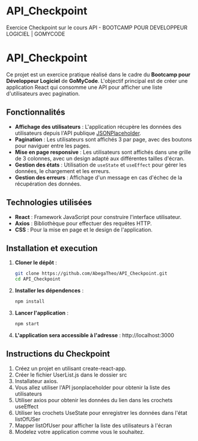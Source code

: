# API_Checkpoint
Exercice Checkpoint sur le cours API - BOOTCAMP POUR DEVELOPPEUR LOGICIEL | GOMYCODE


# API_Checkpoint

Ce projet est un exercice pratique réalisé dans le cadre du **Bootcamp pour Développeur Logiciel** de **GoMyCode**. L'objectif principal est de créer une application React qui consomme une API pour afficher une liste d'utilisateurs avec pagination.

## Fonctionnalités

- **Affichage des utilisateurs** : L'application récupère les données des utilisateurs depuis l'API publique [JSONPlaceholder](https://jsonplaceholder.typicode.com/).
- **Pagination** : Les utilisateurs sont affichés 3 par page, avec des boutons pour naviguer entre les pages.
- **Mise en page responsive** : Les utilisateurs sont affichés dans une grille de 3 colonnes, avec un design adapté aux différentes tailles d'écran.
- **Gestion des états** : Utilisation de `useState` et `useEffect` pour gérer les données, le chargement et les erreurs.
- **Gestion des erreurs** : Affichage d'un message en cas d'échec de la récupération des données.

## Technologies utilisées

- **React** : Framework JavaScript pour construire l'interface utilisateur.
- **Axios** : Bibliothèque pour effectuer des requêtes HTTP.
- **CSS** : Pour la mise en page et le design de l'application.

## Installation et execution

1. **Cloner le dépôt** :
   ```bash
   git clone https://github.com/AbegaTheo/API_Checkpoint.git
   cd API_Checkpoint

2. **Installer les dépendences** :
    ```bash
    npm install

3. **Lancer l'application** :
   ```bash
   npm start

4. **L'application sera accessible à l'adresse** : http://localhost:3000

## Instructions du Checkpoint

1. Créez un projet en utilisant create-react-app.
2. Créer le fichier UserList.js dans le dossier src
3. Installateur axios.
4. Vous allez utiliser l'API jsonplaceholder pour obtenir la liste des utilisateurs 
5. Utiliser axios pour obtenir les données du lien dans les crochets useEffect
6. Utiliser les crochets UseState pour enregistrer les données dans l'état listOfUSer 
7. Mapper listOfUser pour afficher la liste des utilisateurs à l'écran 
8. Modelez votre application comme vous le souhaitez.